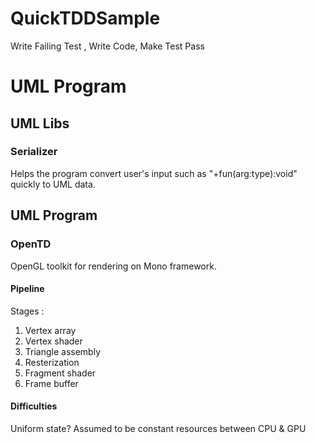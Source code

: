 # QuickTDDSample
Write Failing Test , Write Code, Make Test Pass 

<h1>UML Program</h1>

<h2>UML Libs</h2>
<h3>Serializer</h3>
Helps the program convert user's input such as "+fun(arg:type):void" quickly to UML data.

<h2>UML Program</h2>
<h3>OpenTD</h3>

OpenGL toolkit for rendering on Mono framework.

<h4>Pipeline</h4>
Stages :
<ol>
  <li> Vertex array </li>
  <li> Vertex shader </li>
  <li> Triangle assembly </li>
  <li> Resterization </li>
  <li> Fragment shader </li>
  <li> Frame buffer </li>
</ol>

<h4>Difficulties</h4> 
Uniform state? 
Assumed to be constant resources between CPU & GPU
